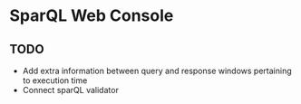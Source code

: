# SparQL Web Console

## TODO 

- Add extra information between query and response windows pertaining to execution time 
- Connect sparQL validator